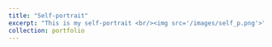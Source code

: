 ```yaml
---
title: "Self-portrait"
excerpt: "This is my self-portrait <br/><img src='/images/self_p.png'>"
collection: portfolio
---
```



